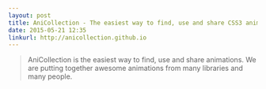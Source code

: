 ```yaml
---
layout: post
title: AniCollection - The easiest way to find, use and share CSS3 animations.
date: 2015-05-21 12:35
linkurl: http://anicollection.github.io
---
```


> AniCollection is the easiest way to find, use and share animations. We are putting together awesome animations from many libraries and many people. 
